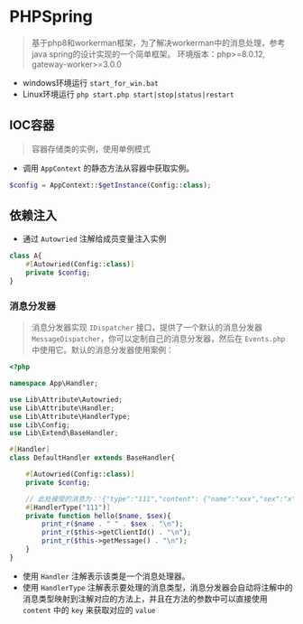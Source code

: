 # PHPSpring
> 基于php8和workerman框架，为了解决workerman中的消息处理，参考java spring的设计实现的一个简单框架。
> 环境版本：php>=8.0.12, gateway-worker>=3.0.0

- windows环境运行 `start_for_win.bat`
- Linux环境运行 `php start.php start|stop|status|restart`

## IOC容器
> 容器存储类的实例，使用单例模式

- 调用 `AppContext` 的静态方法从容器中获取实例。

```php
$config = AppContext::$getInstance(Config::class);
```

## 依赖注入

- 通过 `Autowried` 注解给成员变量注入实例

```php
class A{
    #[Autowried(Config::class)]
    private $config;
}
```

### 消息分发器
> 消息分发器实现 `IDispatcher` 接口，提供了一个默认的消息分发器 `MessageDispatcher`，你可以定制自己的消息分发器，然后在 `Events.php` 中使用它。默认的消息分发器使用案例：

```php
<?php

namespace App\Handler;

use Lib\Attribute\Autowried;
use Lib\Attribute\Handler;
use Lib\Attribute\HandlerType;
use Lib\Config;
use Lib\Extend\BaseHandler;

#[Handler]
class DefaultHandler extends BaseHandler{

    #[Autowried(Config::class)]
    private $config;

    // 此处接受的消息为：'{"type":"111","content": {"name":"xxx","sex":"x"}}'
    #[HandlerType("111")]
    private function hello($name, $sex){
        print_r($name . " " . $sex . "\n");
        print_r($this->getClientId() . "\n");
        print_r($this->getMessage() . "\n");
    }
}
```

- 使用 `Handler` 注解表示该类是一个消息处理器。
- 使用 `HandlerType` 注解表示要处理的消息类型，消息分发器会自动将注解中的消息类型映射到注解对应的方法上，并且在方法的参数中可以直接使用 `content` 中的 `key` 来获取对应的 `value`